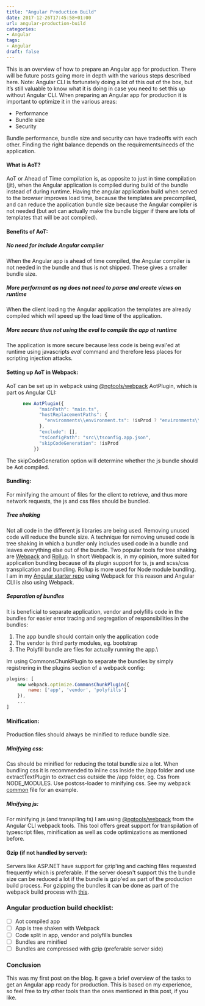 ```yaml
---
title: "Angular Production Build"
date: 2017-12-26T17:45:58+01:00
url: angular-production-build
categories:
- Angular
tags:
- Angular
draft: false
---
```


This is an overview of how to prepare an Angular app for production. There will be future posts going more in depth with the various steps described here. Note: Angular CLI is fortunately doing a lot of this out of the box, but it’s still valuable to know what it is doing in case you need to set this up without Angular CLI.
When preparing an Angular app for production it is important to optimize it in the various areas:

* Performance
* Bundle size  
* Security
 
Bundle performance, bundle size and security can have tradeoffs with each other. Finding the right balance depends on the requirements/needs of the application.

 
#### What is AoT?
AoT or Ahead of Time compilation is, as opposite to just in time compilation (jit), when the Angular application is compiled during build of the bundle instead of during runtime. Having the angular application build when served to the browser improves load time, because the templates are precompiled, and can reduce the application bundle size because the Angular compiler is not needed (but aot can actually make the bundle bigger if there are lots of templates that will be aot compiled).
 
#### Benefits of AoT:

##### No need for include Angular compiler
When the Angular app is ahead of time compiled, the Angular compiler is not needed in the bundle and thus is not shipped. These gives a smaller bundle size.

##### More performant as ng does not need to parse and create views on runtime
When the client loading the Angular application the templates are already compiled which will speed up the load time of the application.

##### More secure thus not using the eval to compile the app at runtime
The application is more secure because less code is being eval'ed at runtime using javascripts *eval* command and therefore less places for scripting injection attacks.
 
#### Setting up AoT in Webpack:
AoT can be set up in webpack using [@ngtools/webpack]( https://github.com/angular/angular-cli/tree/master/packages/%40ngtools/webpack) AotPlugin, which is part os Angular CLI:
```Javascript
      new AotPlugin({
            "mainPath": "main.ts",
            "hostReplacementPaths": {
              "environments\\environment.ts": !isProd ? "environments\\environment.ts" : "environments\\environment.prod.ts"
            },
            "exclude": [],
            "tsConfigPath": "src\\tsconfig.app.json",
            "skipCodeGeneration": !isProd
          })

```
The skipCodeGeneration option will determine whether the js bundle should be Aot compiled.

#### Bundling:
For minifying the amount of files for the client to retrieve, and thus more network requests, the js and css files should be bundled. 

##### Tree shaking

Not all code in the different js libraries are being used. Removing unused code will reduce the bundle size. A technique for removing unused code is tree shaking in which a bundler only includes used code in a bundle and leaves everything else out of the bundle. Two popular tools for tree shaking are [Webpack](https://webpack.github.io/) and [Rollup](https://rollupjs.org/). In short Webpack is, in my opinion, more suited for application bundling because of its plugin support for ts, js and scss/css transplication and bundling. Rollup is more used for Node module bundling. I am in my [Angular starter repo]( https://github.com/lydemann/Angular-4-Webpack-Starter) using Webpack for this reason and Angular CLI is also using Webpack.

##### Separation of bundles

It is beneficial to separate application, vendor and polyfills code in the bundles for easier error tracing and segregation of responsibilities in the bundles: 

1. The app bundle should contain only the application code 
2. The vendor is third party modules, eg. bootstrap 
3. The Polyfill bundle are files for actually running the app.\\

Im using CommonsChunkPlugin to separate the bundles by simply registrering in the plugins section of a webpack config:

```javascript
plugins: [
    new webpack.optimize.CommonsChunkPlugin({
        name: ['app', 'vendor', 'polyfills']
    }),
    ...
]
```

#### Minification:
Production files should always be minified to reduce bundle size.

##### Minifying css:
Css should be minified for reducing the total bundle size a lot. When bundling css it is recommended to inline css inside the /app folder and use extractTextPlugin to extract css outside the /app folder, eg. Css from NODE_MODULES. Use postcss-loader to minifying css. See my webpack  [common](https://github.com/lydemann/Angular-4-Webpack-Starter/blob/master/config/webpack.common.js) file for an example.
 
##### Minifying js:
For minifying js (and transpiling ts) I am using [@ngtools/webpack]( https://github.com/angular/angular-cli/tree/master/packages/%40ngtools/webpack) from the Angular CLI webpack tools. This tool offers great support for transpilation of typescript files, minification as well as code optimizations as mentioned before. 
 
#### Gzip (if not handled by server):
Servers like ASP.NET have support for gzip'ing and caching files requested frequently which is preferable. If the server doesn't support this the bundle size can be reduced a lot if the bundle is gzip'ed as part of the production build process. For gzipping the bundles it can be done as part of the webpack build process with [this](https://github.com/webpack-contrib/compression-webpack-plugin).

### Angular production build checklist:
- [ ] Aot compiled app
- [ ] App is tree shaken with Webpack 
- [ ] Code split in app, vendor and polyfills bundles 
- [ ] Bundles are minified
- [ ] Bundles are compressed with gzip (preferable server side)

### Conclusion 
This was my first post on the blog. It gave a brief overview of the tasks to get an Angular app ready for production. This is based on my experience, so feel free to try other tools than the ones mentioned in this post, if you like.
